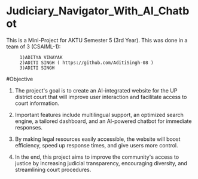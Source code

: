 # Judiciary_Navigator_With_AI_Chatbot
This is a Mini-Project for AKTU Semester 5 (3rd Year). 
This was done in a team of 3 (CSAIML-1):

         1)ADITYA VINAYAK
         2)ADITI SINGH ( https://github.com/AditiSingh-08 )
         3)ADITI SINGH

#Objective

1. The project's goal is to create an AI-integrated website for the UP district court that will improve user interaction and facilitate access to court information. 

2. Important features include multilingual support, an optimized search engine, a tailored dashboard, and an AI-powered chatbot for immediate responses.

3. By making legal resources easily accessible, the website will boost efficiency, speed up response times, and give users more control. 

4. In the end, this project aims to improve the community's access to justice by increasing judicial transparency, encouraging diversity, and streamlining court procedures.
